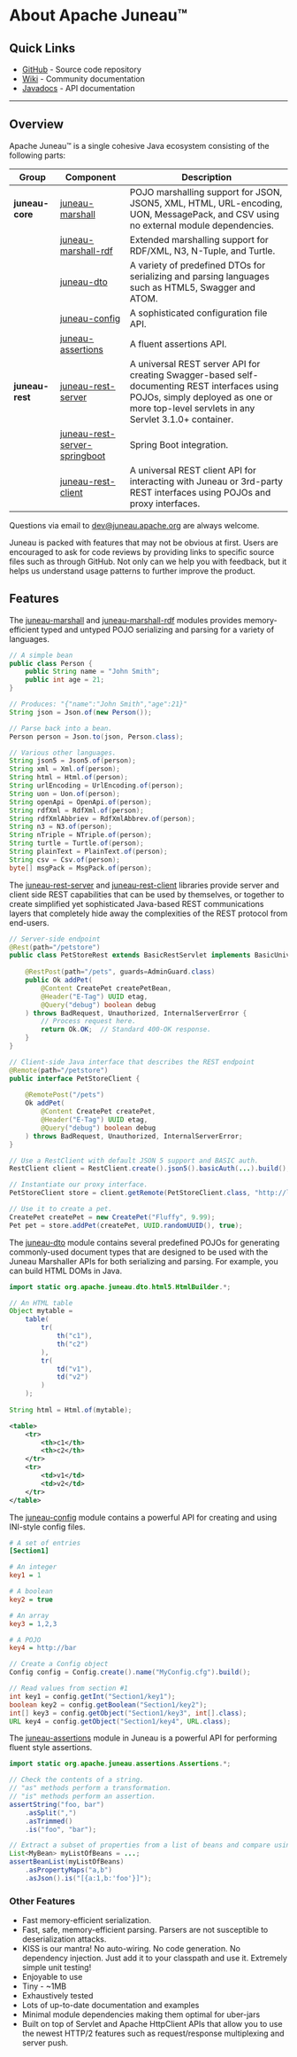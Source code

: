 # About Apache Juneau™

## Quick Links

- [GitHub](https://github.com/apache/juneau) - Source code repository
- [Wiki](https://github.com/apache/juneau/wiki) - Community documentation
- [Javadocs](https://juneau.apache.org/site/apidocs-9.0.1/index.html) - API documentation

---

## Overview

Apache Juneau™ is a single cohesive Java ecosystem consisting of the following parts:

| Group | Component | Description |
|-------|-----------|-------------|
| **juneau-core** | [juneau-marshall](http://juneau.apache.org/site/apidocs-9.0.0/overview-summary.html#juneau-marshall) | POJO marshalling support for JSON, JSON5, XML, HTML, URL-encoding, UON, MessagePack, and CSV using no external module dependencies. |
| | [juneau-marshall-rdf](http://juneau.apache.org/site/apidocs-9.0.0/overview-summary.html#juneau-marshall-rdf) | Extended marshalling support for RDF/XML, N3, N-Tuple, and Turtle. |
| | [juneau-dto](http://juneau.apache.org/site/apidocs-9.0.0/overview-summary.html#juneau-dto) | A variety of predefined DTOs for serializing and parsing languages such as HTML5, Swagger and ATOM. |
| | [juneau-config](http://juneau.apache.org/site/apidocs-9.0.0/overview-summary.html#juneau-config) | A sophisticated configuration file API. |
| | [juneau-assertions](http://juneau.apache.org/site/apidocs-9.0.0/overview-summary.html#juneau-assertions) | A fluent assertions API. |
| **juneau-rest** | [juneau-rest-server](http://juneau.apache.org/site/apidocs-9.0.0/overview-summary.html#juneau-rest-server) | A universal REST server API for creating Swagger-based self-documenting REST interfaces using POJOs, simply deployed as one or more top-level servlets in any Servlet 3.1.0+ container. |
| | [juneau-rest-server-springboot](http://juneau.apache.org/site/apidocs-9.0.0/overview-summary.html#juneau-rest-server-springboot) | Spring Boot integration. |
| | [juneau-rest-client](http://juneau.apache.org/site/apidocs-9.0.0/overview-summary.html#juneau-rest-client) | A universal REST client API for interacting with Juneau or 3rd-party REST interfaces using POJOs and proxy interfaces. |

Questions via email to [dev@juneau.apache.org](mailto:dev@juneau.apache.org?Subject=Apache%20Juneau%20question) are always welcome.

Juneau is packed with features that may not be obvious at first. Users are encouraged to ask for code reviews by providing links to specific source files such as through GitHub. Not only can we help you with feedback, but it helps us understand usage patterns to further improve the product.

## Features

The [juneau-marshall](http://juneau.apache.org/site/apidocs-9.0.0/overview-summary.html#juneau-marshall) and [juneau-marshall-rdf](http://juneau.apache.org/site/apidocs-9.0.0/overview-summary.html#juneau-marshall-rdf) modules provides memory-efficient typed and untyped POJO serializing and parsing for a variety of languages.

```java
// A simple bean
public class Person {
    public String name = "John Smith";
    public int age = 21;
}

// Produces: "{"name":"John Smith","age":21}"
String json = Json.of(new Person());

// Parse back into a bean.
Person person = Json.to(json, Person.class);

// Various other languages.
String json5 = Json5.of(person);
String xml = Xml.of(person);
String html = Html.of(person);
String urlEncoding = UrlEncoding.of(person);
String uon = Uon.of(person);
String openApi = OpenApi.of(person);
String rdfXml = RdfXml.of(person);
String rdfXmlAbbriev = RdfXmlAbbrev.of(person);
String n3 = N3.of(person);
String nTriple = NTriple.of(person);
String turtle = Turtle.of(person);
String plainText = PlainText.of(person);
String csv = Csv.of(person);
byte[] msgPack = MsgPack.of(person);
```

The [juneau-rest-server](http://juneau.apache.org/site/apidocs-9.0.0/overview-summary.html#juneau-rest-server) and [juneau-rest-client](http://juneau.apache.org/site/apidocs-9.0.0/overview-summary.html#juneau-rest-client) libraries provide server and client side REST capabilities that can be used by themselves, or together to create simplified yet sophisticated Java-based REST communications layers that completely hide away the complexities of the REST protocol from end-users.

```java
// Server-side endpoint	
@Rest(path="/petstore")
public class PetStoreRest extends BasicRestServlet implements BasicUniversalConfig  {
    
    @RestPost(path="/pets", guards=AdminGuard.class)
    public Ok addPet(
        @Content CreatePet createPetBean, 
        @Header("E-Tag") UUID etag, 
        @Query("debug") boolean debug
    ) throws BadRequest, Unauthorized, InternalServerError {
        // Process request here.
        return Ok.OK;  // Standard 400-OK response.
    }
}
```

```java
// Client-side Java interface that describes the REST endpoint
@Remote(path="/petstore")
public interface PetStoreClient {
    
    @RemotePost("/pets")
    Ok addPet(
        @Content CreatePet createPet, 
        @Header("E-Tag") UUID etag, 
        @Query("debug") boolean debug
    ) throws BadRequest, Unauthorized, InternalServerError;
}
```

```java
// Use a RestClient with default JSON 5 support and BASIC auth.
RestClient client = RestClient.create().json5().basicAuth(...).build();

// Instantiate our proxy interface.
PetStoreClient store = client.getRemote(PetStoreClient.class, "http://localhost:10000");

// Use it to create a pet.
CreatePet createPet = new CreatePet("Fluffy", 9.99);
Pet pet = store.addPet(createPet, UUID.randomUUID(), true);
```

The [juneau-dto](http://juneau.apache.org/site/apidocs-9.0.0/overview-summary.html#juneau-dto) module contains several predefined POJOs for generating commonly-used document types that are designed to be used with the Juneau Marshaller APIs for both serializing and parsing. For example, you can build HTML DOMs in Java.

```java
import static org.apache.juneau.dto.html5.HtmlBuilder.*;

// An HTML table	
Object mytable = 	
    table(
        tr(
            th("c1"),
            th("c2")
        ),
        tr(
            td("v1"),
            td("v2")
        )
    );
    
String html = Html.of(mytable);
```

```xml
<table>
    <tr>
        <th>c1</th>
        <th>c2</th>
    </tr>
    <tr>
        <td>v1</td>
        <td>v2</td>
    </tr>
</table>
```

The [juneau-config](http://juneau.apache.org/site/apidocs-9.0.0/overview-summary.html#juneau-config) module contains a powerful API for creating and using INI-style config files.

```ini
# A set of entries
[Section1]

# An integer
key1 = 1

# A boolean
key2 = true

# An array
key3 = 1,2,3

# A POJO
key4 = http://bar
```

```java
// Create a Config object
Config config = Config.create().name("MyConfig.cfg").build();

// Read values from section #1
int key1 = config.getInt("Section1/key1");
boolean key2 = config.getBoolean("Section1/key2");
int[] key3 = config.getObject("Section1/key3", int[].class);
URL key4 = config.getObject("Section1/key4", URL.class);
```

The [juneau-assertions](http://juneau.apache.org/site/apidocs-9.0.0/overview-summary.html#juneau-assertions) module in Juneau is a powerful API for performing fluent style assertions.

```java
import static org.apache.juneau.assertions.Assertions.*;

// Check the contents of a string.
// "as" methods perform a transformation.
// "is" methods perform an assertion.
assertString("foo, bar")
    .asSplit(",")
    .asTrimmed()
    .is("foo", "bar");

// Extract a subset of properties from a list of beans and compare using Simplified JSON.
List<MyBean> myListOfBeans = ...;
assertBeanList(myListOfBeans)
    .asPropertyMaps("a,b")
    .asJson().is("[{a:1,b:'foo'}]");
```

### Other Features

- Fast memory-efficient serialization.
- Fast, safe, memory-efficient parsing. Parsers are not susceptible to deserialization attacks.
- KISS is our mantra! No auto-wiring. No code generation. No dependency injection. Just add it to your classpath and use it. Extremely simple unit testing!
- Enjoyable to use
- Tiny - ~1MB
- Exhaustively tested
- Lots of up-to-date documentation and examples
- Minimal module dependencies making them optimal for uber-jars 
- Built on top of Servlet and Apache HttpClient APIs that allow you to use the newest HTTP/2 features such as request/response multiplexing and server push.

